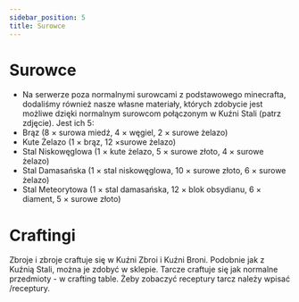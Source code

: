 ```yaml
---
sidebar_position: 5
title: Surowce
---
```


# Surowce
- Na serwerze poza normalnymi surowcami z podstawowego minecrafta, dodaliśmy również nasze własne materiały, których zdobycie jest możliwe dzięki normalnym surowcom połączonym w Kuźni Stali (patrz zdjęcie). Jest ich 5:
- Brąz (8 × surowa miedź, 4 × węgiel, 2 × surowe żelazo)
- Kute Żelazo (1 × brąz, 12 ×surowe żelazo)
- Stal Niskowęglowa (1 × kute żelazo, 5 × surowe złoto, 4 × surowe żelazo)
- Stal Damasańska (1 × stal niskowęglowa, 10 × surowe złoto, 6 × surowe żelazo)
- Stal Meteorytowa (1 × stal damasańska, 12 × blok obsydianu, 6 × diament, 5 × surowe złoto)

# Craftingi
Zbroje i zbroje craftuje się w Kuźni Zbroi i Kuźni Broni. Podobnie jak z Kuźnią Stali, można je zdobyć w sklepie. Tarcze craftuje się jak normalne przedmioty - w crafting table. Żeby zobaczyć receptury tarcz należy wpisać /receptury.